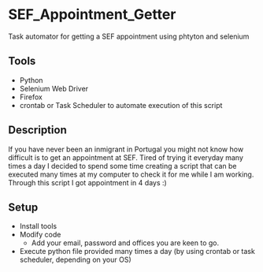 # SEF_Appointment_Getter
Task automator for getting a SEF appointment using phtyton and selenium

## Tools

* Python
* Selenium Web Driver
* Firefox
* crontab or Task Scheduler to automate execution of this script

## Description

If you have never been an inmigrant in Portugal you might not know how difficult is to get an appointment at SEF. Tired of trying it everyday many times a day I decided to spend some time creating a script that can be executed many times at my computer to check it for me while I am working. Through this script I got appointment in 4 days :)

## Setup

* Install tools
* Modify code
  * Add your email, password and offices you are keen to go.
* Execute python file provided many times a day (by using crontab or task scheduler, depending on your OS)
